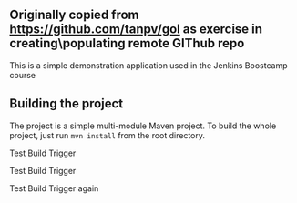 Originally copied from https://github.com/tanpv/gol as exercise in creating\populating remote GIThub repo
-----------------------

This is a simple demonstration application used in the Jenkins Boostcamp course

## Building the project

The project is a simple multi-module Maven project. To build the whole project, just run `mvn install` from the root directory.

Test Build Trigger

Test Build Trigger

Test Build Trigger again
